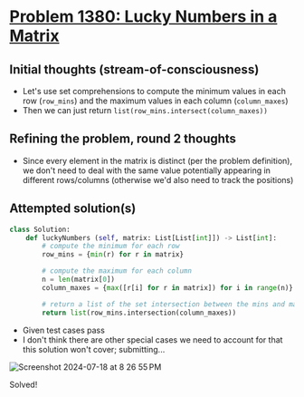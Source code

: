 # [Problem 1380: Lucky Numbers in a Matrix](https://leetcode.com/problems/lucky-numbers-in-a-matrix/description/)

## Initial thoughts (stream-of-consciousness)
- Let's use set comprehensions to compute the minimum values in each row (`row_mins`) and the maximum values in each column (`column_maxes`)
- Then we can just return `list(row_mins.intersect(column_maxes))`

## Refining the problem, round 2 thoughts
- Since every element in the matrix is distinct (per the problem definition), we don't need to deal with the same value potentially appearing in different rows/columns (otherwise we'd also need to track the positions)

## Attempted solution(s)
```python
class Solution:
    def luckyNumbers (self, matrix: List[List[int]]) -> List[int]:
        # compute the minimum for each row
        row_mins = {min(r) for r in matrix}

        # compute the maximum for each column
        n = len(matrix[0])
        column_maxes = {max([r[i] for r in matrix]) for i in range(n)}

        # return a list of the set intersection between the mins and maxes
        return list(row_mins.intersection(column_maxes))
```
- Given test cases pass
- I don't think there are other special cases we need to account for that this solution won't cover; submitting...

![Screenshot 2024-07-18 at 8 26 55 PM](https://github.com/user-attachments/assets/e855d252-0c1d-4d8c-afba-fdcbde8e319f)

Solved!
